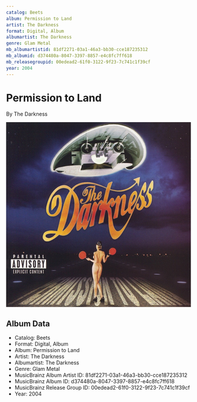 ```yaml
---
catalog: Beets
album: Permission to Land
artist: The Darkness
format: Digital, Album
albumartist: The Darkness
genre: Glam Metal
mb_albumartistid: 81df2271-03a1-46a3-bb30-cce187235312
mb_albumid: d374480a-8047-3397-8857-e4c8fc7ff618
mb_releasegroupid: 00edead2-61f0-3122-9f23-7c741c1f39cf
year: 2004
---
```


# Permission to Land

By The Darkness

![](../../assets/beetscovers/The_Darkness-Permission_to_Land.jpg)

## Album Data

- Catalog: Beets
- Format: Digital, Album
- Album: Permission to Land
- Artist: The Darkness
- Albumartist: The Darkness
- Genre: Glam Metal
- MusicBrainz Album Artist ID: 81df2271-03a1-46a3-bb30-cce187235312
- MusicBrainz Album ID: d374480a-8047-3397-8857-e4c8fc7ff618
- MusicBrainz Release Group ID: 00edead2-61f0-3122-9f23-7c741c1f39cf
- Year: 2004

